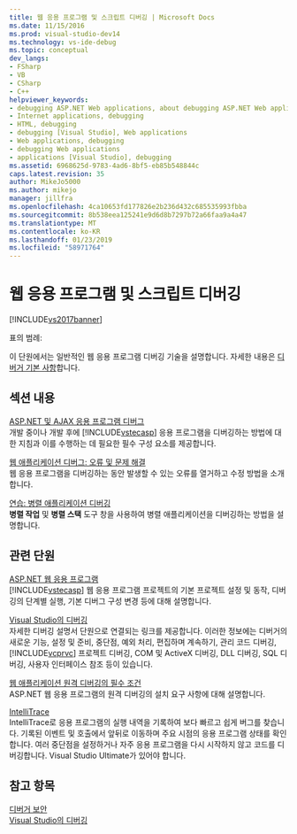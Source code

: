 ```yaml
---
title: 웹 응용 프로그램 및 스크립트 디버깅 | Microsoft Docs
ms.date: 11/15/2016
ms.prod: visual-studio-dev14
ms.technology: vs-ide-debug
ms.topic: conceptual
dev_langs:
- FSharp
- VB
- CSharp
- C++
helpviewer_keywords:
- debugging ASP.NET Web applications, about debugging ASP.NET Web applications
- Internet applications, debugging
- HTML, debugging
- debugging [Visual Studio], Web applications
- Web applications, debugging
- debugging Web applications
- applications [Visual Studio], debugging
ms.assetid: 6968625d-9783-4ad6-8bf5-eb85b548844c
caps.latest.revision: 35
author: MikeJo5000
ms.author: mikejo
manager: jillfra
ms.openlocfilehash: 4ca10653fd177826e2b236d432c685535993fbba
ms.sourcegitcommit: 8b538eea125241e9d6d8b7297b72a66faa9a4a47
ms.translationtype: MT
ms.contentlocale: ko-KR
ms.lasthandoff: 01/23/2019
ms.locfileid: "58971764"
---
```

# <a name="debugging-web-applications-and-script"></a>웹 응용 프로그램 및 스크립트 디버깅
[!INCLUDE[vs2017banner](../includes/vs2017banner.md)]

표의 범례:  
  
 이 단원에서는 일반적인 웹 응용 프로그램 디버깅 기술을 설명합니다. 자세한 내용은 [디버거 기본 사항](../debugger/debugger-basics.md)합니다.  
  
## <a name="in-this-section"></a>섹션 내용  
 [ASP.NET 및 AJAX 응용 프로그램 디버그](../debugger/debugging-aspnet-and-ajax-applications.md)  
 개발 중이나 개발 후에 [!INCLUDE[vstecasp](../includes/vstecasp-md.md)] 응용 프로그램을 디버깅하는 방법에 대한 지침과 이를 수행하는 데 필요한 필수 구성 요소를 제공합니다.  
  
 [웹 애플리케이션 디버그: 오류 및 문제 해결](../debugger/debugging-web-applications-errors-and-troubleshooting.md)  
 웹 응용 프로그램을 디버깅하는 동안 발생할 수 있는 오류를 열거하고 수정 방법을 소개합니다.  
  
 [연습: 병렬 애플리케이션 디버깅](../debugger/walkthrough-debugging-a-parallel-application.md)  
 **병렬 작업** 및 **병렬 스택** 도구 창을 사용하여 병렬 애플리케이션을 디버깅하는 방법을 설명합니다.  
  
## <a name="related-sections"></a>관련 단원  
 [ASP.NET 웹 응용 프로그램](../debugger/debugging-preparation-aspnet-web-applications.md)  
 [!INCLUDE[vstecasp](../includes/vstecasp-md.md)] 웹 응용 프로그램 프로젝트의 기본 프로젝트 설정 및 동작, 디버깅의 단계별 실행, 기본 디버그 구성 변경 등에 대해 설명합니다.  
  
 [Visual Studio의 디버깅](../debugger/debugging-in-visual-studio.md)  
 자세한 디버깅 설명서 단원으로 연결되는 링크를 제공합니다. 이러한 정보에는 디버거의 새로운 기능, 설정 및 준비, 중단점, 예외 처리, 편집하며 계속하기, 관리 코드 디버깅, [!INCLUDE[vcprvc](../includes/vcprvc-md.md)] 프로젝트 디버깅, COM 및 ActiveX 디버깅, DLL 디버깅, SQL 디버깅, 사용자 인터페이스 참조 등이 있습니다.  
  
 [웹 애플리케이션 원격 디버깅의 필수 조건](../debugger/prerequistes-for-remote-debugging-web-applications.md)  
 ASP.NET 웹 응용 프로그램의 원격 디버깅의 설치 요구 사항에 대해 설명합니다.  
  
 [IntelliTrace](../debugger/intellitrace.md)  
 IntelliTrace로 응용 프로그램의 실행 내역을 기록하여 보다 빠르고 쉽게 버그를 찾습니다. 기록된 이벤트 및 호출에서 앞뒤로 이동하며 주요 시점의 응용 프로그램 상태를 확인합니다. 여러 중단점을 설정하거나 자주 응용 프로그램을 다시 시작하지 않고 코드를 디버깅합니다. Visual Studio Ultimate가 있어야 합니다.  
  
## <a name="see-also"></a>참고 항목  
 [디버거 보안](../debugger/debugger-security.md)   
 [Visual Studio의 디버깅](../debugger/debugging-in-visual-studio.md)
